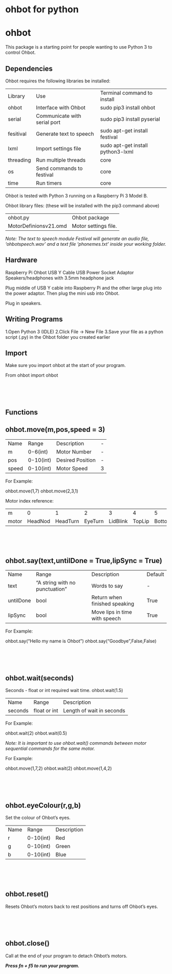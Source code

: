 # ohbot for python

ohbot
========================

This package is a starting point for people wanting to use Python 3 to control Ohbot. 

Dependencies
----------

Ohbot requires the following libraries be installed:


<table>
<tr>
<b>
<td>Library</td>
<td>Use</td>
<td>Terminal command to install</td>
</b>
</tr>
<tr>
<td>ohbot</td>
<td>Interface with Ohbot</td>
<td>sudo pip3 install ohbot</td>
</tr>
<tr>
<td>serial</td>
<td>Communicate with serial port</td>
<td>sudo pip3 install pyserial</td>
</tr>
<tr>
<td>fesitival</td>
<td>Generate text to speech</td>
<td>sudo apt-get install festival</td>
</tr>
<tr>
<td>lxml</td>
<td>Import settings file</td>
<td>sudo apt-get install python3-lxml</td>
</tr>
<tr>
<td>threading</td>
<td>Run multiple threads</td>
<td>core</td>
</tr>
<tr>
<td>os</td>
<td>Send commands to festival</td>
<td>core</td>
</tr>
<tr>
<td>time</td>
<td>Run timers</td>
<td>core</td>
</tr>
</table>

Ohbot is tested with Python 3 running on a Raspberry Pi 3 Model B. 


Ohbot library files: (these will be installed with the pip3 command above)

<table>
<tr>
<b>
<td>ohbot.py</td>
<td>Ohbot package</td>
</b>
</tr>
<tr>
<td>MotorDefinionsv21.omd</td>
<td>Motor settings file.</td>
</tr>
</table>

<i> Note: The text to speech module Festival will generate an audio file, ‘ohbotspeech.wav’ and a text file ‘phonemes.txt’ inside your working folder. </i>

Hardware
-----

Raspberry Pi
Ohbot
USB Y Cable
USB Power Socket Adaptor
Speakers/headphones with 3.5mm headphone jack

Plug middle of USB Y cable into Raspberry Pi and the other large plug into the power adaptor. Then plug the mini usb into Ohbot.

Plug in speakers. 


Writing Programs
--------

1.Open Python 3 (IDLE)
2.Click File → New File
3.Save your file as a python script (.py) in the Ohbot folder you created earlier

Import
-------

Make sure you import ohbot at the start of your program. 

From ohbot import ohbot

<br>
<br>
<br>

Functions
-------

ohbot.move(m,pos,speed = 3)
----------

<table>
<tr>
<td>Name</td>
<td>Range</td>
<td>Description</td>
<td>-</td>
</tr>
<tr>
<td>m</td>
<td>0-6(int)</td>
<td>Motor Number</td>
<td>-</td>
</tr>
<tr>
<td>pos</td>
<td>0-10(int)</td>
<td>Desired Position</td>
<td>-</td>
</tr>
<tr>
<td>speed</td>
<td>0-10(int)</td>
<td>Motor Speed</td>
<td>3</td>
</tr>
</table>


For Example:

ohbot.move(1,7)
ohbot.move(2,3,1) 

Motor index reference:
<table>
<tr>
<td>m</td>
<td>0</td>
<td>1</td>
<td>2</td>
<td>3</td>
<td>4</td>
<td>5</td>
<td>6</td>
</tr>
<tr>
<td>motor</td>
<td>HeadNod</td>
<td>HeadTurn</td>
<td>EyeTurn</td>
<td>LidBlink</td>
<td>TopLip</td>
<td>BottomLip</td>
<td>EyeTurn</td>
</tr>

</table>

<br>
<br>
<br>


ohbot.say(text,untilDone = True,lipSync = True)
----------

<table>
<tr>
<td>Name</td>
<td>Range</td>
<td>Description</td>
<td>Default</td>
</tr>
<tr>
<td>text</td>
<td>“A string with no punctuation”</td>
<td>Words to say</td>
<td>-</td>
</tr>
<tr>
<td>untilDone</td>
<td>bool</td>
<td>Return when finished speaking</td>
<td>True</td>
</tr>
<tr>
<td>lipSync</td>
<td>bool</td>
<td>Move lips in time with speech</td>
<td>True</td>
</tr>
</table>


For Example:

ohbot.say(“Hello my name is Ohbot”)
ohbot.say(“Goodbye”,False,False)



<br>
<br>
<br>

ohbot.wait(seconds)
----------

Seconds - float or int required wait time. ohbot.wait(1.5)

<table>
<tr>
<td>Name</td>
<td>Range</td>
<td>Description</td>
</tr>
<tr>
<td>seconds</td>
<td>float or int</td>
<td>Length of wait in seconds</td>
</tr>
</table>

For Example:

ohbot.wait(2)
ohbot.wait(0.5)

<i>Note: It is important to use ohbot.wait() commands between motor sequential commands for the same motor. </i>

For Example:

ohbot.move(1,7,2)
ohbot.wait(2)
ohbot.move(1,4,2)

<br>
<br>
<br>


ohbot.eyeColour(r,g,b)
----------

Set the colour of Ohbot’s eyes. 

<table>
<tr>
<td>Name</td>
<td>Range</td>
<td>Description</td>
</tr>
<tr>
<td>r</td>
<td>0-10(int)</td>
<td>Red</td>
</tr>
<tr>
<td>g</td>
<td>0-10(int)</td>
<td>Green</td>
</tr>
<tr>
<td>b</td>
<td>0-10(int)</td>
<td>Blue</td>
</tr>
</table>


<br>
<br>
<br>

ohbot.reset()
----------

Resets Ohbot’s motors back to rest positions and turns off Ohbot’s eyes.

<br>
<br>
<br>

ohbot.close()
----------

Call at the end of your program to detach Ohbot’s motors.

<b><i>Press fn + f5 to run your program. </b></i>





